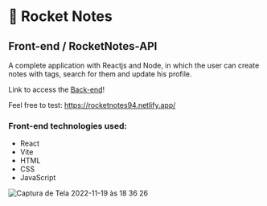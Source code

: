 # :orange_book: Rocket Notes

## Front-end / RocketNotes-API

A complete application with Reactjs and Node, in which the user can create notes with tags, search for them and update his profile.

Link to access the [Back-end](https://github.com/rauleffting/rocketnotes-api)!

Feel free to test: https://rocketnotes94.netlify.app/

### Front-end technologies used:
- React
- Vite
- HTML
- CSS
- JavaScript

![Captura de Tela 2022-11-19 às 18 36 26](https://user-images.githubusercontent.com/29555732/202872523-2f6eabd3-834c-4360-9167-858ec219d4bf.png)
